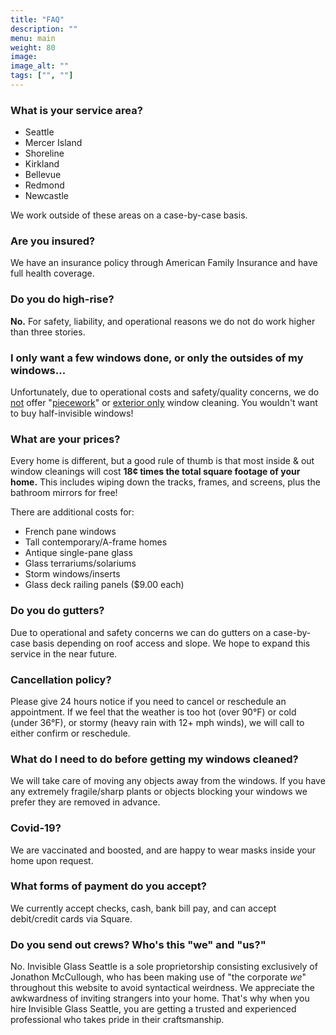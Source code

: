 ```yaml
---
title: "FAQ"
description: ""
menu: main
weight: 80
image: 
image_alt: ""
tags: ["", ""]
---
```

### What is your service area?
* Seattle
* Mercer Island
* Shoreline
* Kirkland
* Bellevue
* Redmond
* Newcastle

We work outside of these areas on a case-by-case basis.

### Are you insured?
We have an insurance policy through American Family Insurance and have full health coverage.

### Do you do high-rise?
**No.** For safety, liability, and operational reasons we do not do work higher than three stories.

### I only want a few windows done, or only the outsides of my windows...
Unfortunately, due to operational costs and safety/quality concerns, we do <u>not</u> offer "<u>piecework</u>" or <u>exterior only</u> window cleaning. You wouldn't want to buy half-invisible windows!

### What are your prices?
Every home is different, but a good rule of thumb is that most inside & out window cleanings will cost **18¢ times the total square footage of your home.** This includes wiping down the tracks, frames, and screens, plus the bathroom mirrors for free!

There are additional costs for:
* French pane windows 
* Tall contemporary/A-frame homes
* Antique single-pane glass
* Glass terrariums/solariums
* Storm windows/inserts
* Glass deck railing panels ($9.00 each)

### Do you do gutters?
Due to operational and safety concerns we can do gutters on a case-by-case basis depending on roof access and slope. We hope to expand this service in the near future.

### Cancellation policy?
Please give 24 hours notice if you need to cancel or reschedule an appointment. If we feel that the weather is too hot (over 90°F) or cold (under 36°F), or stormy (heavy rain with 12+ mph winds), we will call to either confirm or reschedule.

### What do I need to do before getting my windows cleaned?
We will take care of moving any objects away from the windows. If you have any extremely fragile/sharp plants or objects blocking your windows we prefer they are removed in advance.

### Covid-19?
We are vaccinated and boosted, and are happy to wear masks inside your home upon request.

### What forms of payment do you accept?
We currently accept checks, cash, bank bill pay, and can accept debit/credit cards via Square.

### Do you send out crews? Who's this "we" and "us?"
No. Invisible Glass Seattle is a sole proprietorship consisting exclusively of Jonathon McCullough, who has been making use of "the corporate *we*" throughout this website to avoid syntactical weirdness. We appreciate the awkwardness of inviting strangers into your home. That's why when you hire Invisible Glass Seattle, you are getting a trusted and experienced professional who takes pride in their craftsmanship.